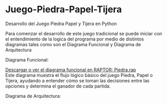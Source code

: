 # Juego-Piedra-Papel-Tijera
Desarrollo del Juego Piedra Papel y Tijera en Python 


Para comenzar el desarrollo de este juego tradicional se puede iniciar con el entendimiento de la logica del programa por medio de distintos diagramas tales como son el Diagrama Funcional y Diagrama de Arquitectura

Diagrama Funcional:

[Descargar o ver el diagrama funcional en RAPTOR: Piedra.rap](Diagrama%20funciona%20Piedra.rap)  
Este diagrama muestra el flujo lógico básico del juego Piedra, Papel o Tijera, ayudando a entender cómo se toman las decisiones entre las opciones y determina el ganador de cada partida.

Diagrama de Arquitectura:
